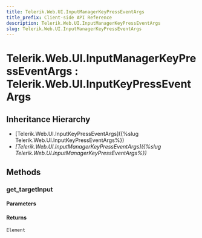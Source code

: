```yaml
---
title: Telerik.Web.UI.InputManagerKeyPressEventArgs
title_prefix: Client-side API Reference
description: Telerik.Web.UI.InputManagerKeyPressEventArgs
slug: Telerik.Web.UI.InputManagerKeyPressEventArgs
---
```


# Telerik.Web.UI.InputManagerKeyPressEventArgs : Telerik.Web.UI.InputKeyPressEventArgs 

## Inheritance Hierarchy

* [Telerik.Web.UI.InputKeyPressEventArgs]({%slug Telerik.Web.UI.InputKeyPressEventArgs%})
* *[Telerik.Web.UI.InputManagerKeyPressEventArgs]({%slug Telerik.Web.UI.InputManagerKeyPressEventArgs%})*


## Methods

###  get_targetInput

#### Parameters

#### Returns

`Element` 



